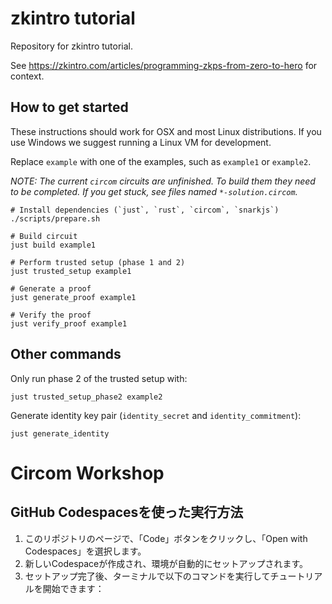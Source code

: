 # zkintro tutorial

Repository for zkintro tutorial.

See https://zkintro.com/articles/programming-zkps-from-zero-to-hero for context.

## How to get started

These instructions should work for OSX and most Linux distributions. If you use Windows we suggest running a Linux VM for development.

Replace `example` with one of the examples, such as `example1` or `example2`.

*NOTE: The current `circom` circuits are unfinished. To build them they need to be completed. If you get stuck, see files named `*-solution.circom`.*

```
# Install dependencies (`just`, `rust`, `circom`, `snarkjs`)
./scripts/prepare.sh

# Build circuit
just build example1

# Perform trusted setup (phase 1 and 2)
just trusted_setup example1

# Generate a proof
just generate_proof example1

# Verify the proof
just verify_proof example1
```

## Other commands

Only run phase 2 of the trusted setup with:

```
just trusted_setup_phase2 example2
```

Generate identity key pair (`identity_secret` and `identity_commitment`):

```
just generate_identity
```

# Circom Workshop

## GitHub Codespacesを使った実行方法

1. このリポジトリのページで、「Code」ボタンをクリックし、「Open with Codespaces」を選択します。
2. 新しいCodespaceが作成され、環境が自動的にセットアップされます。
3. セットアップ完了後、ターミナルで以下のコマンドを実行してチュートリアルを開始できます：
